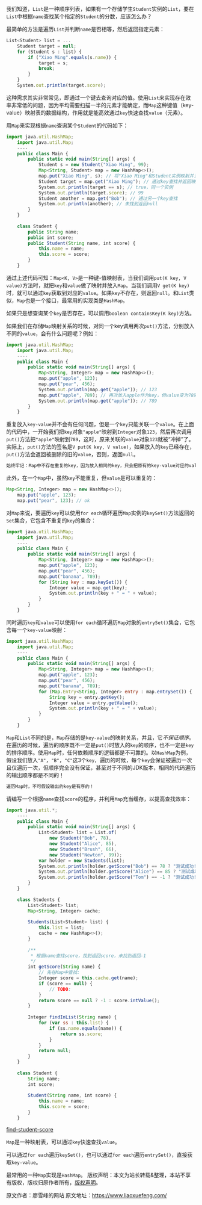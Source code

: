 


我们知道，`List`是一种顺序列表，如果有一个存储学生`Student`实例的`List`，要在`List`中根据`name`查找某个指定的`Student`的分数，应该怎么办？

最简单的方法是遍历`List`并判断`name`是否相等，然后返回指定元素：

```js 
List<Student> list = ...
    Student target = null;
    for (Student s : list) {
        if ("Xiao Ming".equals(s.name)) {
            target = s;
            break;
        }
    }
    System.out.println(target.score);
```

这种需求其实非常常见，即通过一个键去查询对应的值。使用`List`来实现存在效率非常低的问题，因为平均需要扫描一半的元素才能确定，而`Map`这种键值（key-value）映射表的数据结构，作用就是能高效通过`key`快速查找`value`（元素）。

用`Map`来实现根据`name`查询某个`Student`的代码如下：

```js 
import java.util.HashMap;
    import java.util.Map;
    ----
    public class Main {
        public static void main(String[] args) {
            Student s = new Student("Xiao Ming", 99);
            Map<String, Student> map = new HashMap<>();
            map.put("Xiao Ming", s); // 将"Xiao Ming"和Student实例映射并关联
            Student target = map.get("Xiao Ming"); // 通过key查找并返回映射的Student实例
            System.out.println(target == s); // true，同一个实例
            System.out.println(target.score); // 99
            Student another = map.get("Bob"); // 通过另一个key查找
            System.out.println(another); // 未找到返回null
        }
    }
    
    class Student {
        public String name;
        public int score;
        public Student(String name, int score) {
            this.name = name;
            this.score = score;
        }
    }
```

通过上述代码可知：`Map<K, V>`是一种键-值映射表，当我们调用`put(K key, V value)`方法时，就把`key`和`value`做了映射并放入`Map`。当我们调用`V get(K key)`时，就可以通过`key`获取到对应的`value`。如果`key`不存在，则返回`null`。和`List`类似，`Map`也是一个接口，最常用的实现类是`HashMap`。

如果只是想查询某个`key`是否存在，可以调用`boolean containsKey(K key)`方法。

如果我们在存储`Map`映射关系的时候，对同一个key调用两次`put()`方法，分别放入不同的`value`，会有什么问题呢？例如：

```js 
import java.util.HashMap;
    import java.util.Map;
    ----
    public class Main {
        public static void main(String[] args) {
            Map<String, Integer> map = new HashMap<>();
            map.put("apple", 123);
            map.put("pear", 456);
            System.out.println(map.get("apple")); // 123
            map.put("apple", 789); // 再次放入apple作为key，但value变为789
            System.out.println(map.get("apple")); // 789
        }
    }
```

重复放入`key-value`并不会有任何问题，但是一个`key`只能关联一个`value`。在上面的代码中，一开始我们把`key`对象`"apple"`映射到`Integer`对象`123`，然后再次调用`put()`方法把`"apple"`映射到`789`，这时，原来关联的`value`对象`123`就被“冲掉”了。实际上，`put()`方法的签名是`V put(K key, V value)`，如果放入的`key`已经存在，`put()`方法会返回被删除的旧的`value`，否则，返回`null`。


```js 
始终牢记：Map中不存在重复的key，因为放入相同的key，只会把原有的key-value对应的value给替换掉。
```

此外，在一个`Map`中，虽然`key`不能重复，但`value`是可以重复的：


```js 
Map<String, Integer> map = new HashMap<>();
    map.put("apple", 123);
    map.put("pear", 123); // ok
```

对`Map`来说，要遍历`key`可以使用`for each`循环遍历`Map`实例的`keySet()`方法返回的`Set`集合，它包含不重复的`key`的集合：

```js 
import java.util.HashMap;
    import java.util.Map;
    ----
    public class Main {
        public static void main(String[] args) {
            Map<String, Integer> map = new HashMap<>();
            map.put("apple", 123);
            map.put("pear", 456);
            map.put("banana", 789);
            for (String key : map.keySet()) {
                Integer value = map.get(key);
                System.out.println(key + " = " + value);
            }
        }
    }
```

同时遍历`key`和`value`可以使用`for each`循环遍历`Map`对象的`entrySet()`集合，它包含每一个`key-value`映射：


```js 
import java.util.HashMap;
    import java.util.Map;
    ----
    public class Main {
        public static void main(String[] args) {
            Map<String, Integer> map = new HashMap<>();
            map.put("apple", 123);
            map.put("pear", 456);
            map.put("banana", 789);
            for (Map.Entry<String, Integer> entry : map.entrySet()) {
                String key = entry.getKey();
                Integer value = entry.getValue();
                System.out.println(key + " = " + value);
            }
        }
    }
```

`Map`和`List`不同的是，`Map`存储的是`key-value`的映射关系，并且，它*不保证顺序*。在遍历的时候，遍历的顺序既不一定是`put()`时放入的`key`的顺序，也不一定是`key`的排序顺序。使用`Map`时，任何依赖顺序的逻辑都是不可靠的。以`HashMap`为例，假设我们放入`"A"`，`"B"`，`"C"`这3个`key`，遍历的时候，每个`key`会保证被遍历一次且仅遍历一次，但顺序完全没有保证，甚至对于不同的JDK版本，相同的代码遍历的输出顺序都是不同的！


```js 
遍历Map时，不可假设输出的key是有序的！
```

请编写一个根据`name`查找`score`的程序，并利用`Map`充当缓存，以提高查找效率：

```js 
import java.util.*;
    ----
    public class Main {
        public static void main(String[] args) {
            List<Student> list = List.of(
                new Student("Bob", 78),
                new Student("Alice", 85),
                new Student("Brush", 66),
                new Student("Newton", 99));
            var holder = new Students(list);
            System.out.println(holder.getScore("Bob") == 78 ? "测试成功!" : "测试失败!");
            System.out.println(holder.getScore("Alice") == 85 ? "测试成功!" : "测试失败!");
            System.out.println(holder.getScore("Tom") == -1 ? "测试成功!" : "测试失败!");
        }
    }
    
    class Students {
        List<Student> list;
        Map<String, Integer> cache;
    
        Students(List<Student> list) {
            this.list = list;
            cache = new HashMap<>();
        }
    
        /**
         * 根据name查找score，找到返回score，未找到返回-1
         */
        int getScore(String name) {
            // 先在Map中查找:
            Integer score = this.cache.get(name);
            if (score == null) {
                // TODO:
            }
            return score == null ? -1 : score.intValue();
        }
    
        Integer findInList(String name) {
            for (var ss : this.list) {
                if (ss.name.equals(name)) {
                    return ss.score;
                }
            }
            return null;
        }
    }
    
    class Student {
        String name;
        int score;
    
        Student(String name, int score) {
            this.name = name;
            this.score = score;
        }
    }
```

[find-student-score](https://gitee.com/liaoxuefeng/learn-java/raw/master/practices/Java%E6%95%99%E7%A8%8B/70.%E9%9B%86%E5%90%88.1255943629175808/40.%E4%BD%BF%E7%94%A8Map.1265118019954528/coll-map.zip)

`Map`是一种映射表，可以通过`key`快速查找`value`。

可以通过`for each`遍历`keySet()`，也可以通过`for each`遍历`entrySet()`，直接获取`key-value`。

最常用的一种`Map`实现是`HashMap`。
版权声明：本文为站长转载&整理，本站不享有版权，版权归原作者所有，[版权声明](https://gitee.com/hezhiyuan007/java-notes/raw/master/disclaimer.md)。




原文作者：廖雪峰的网站 原文地址：https://www.liaoxuefeng.com/